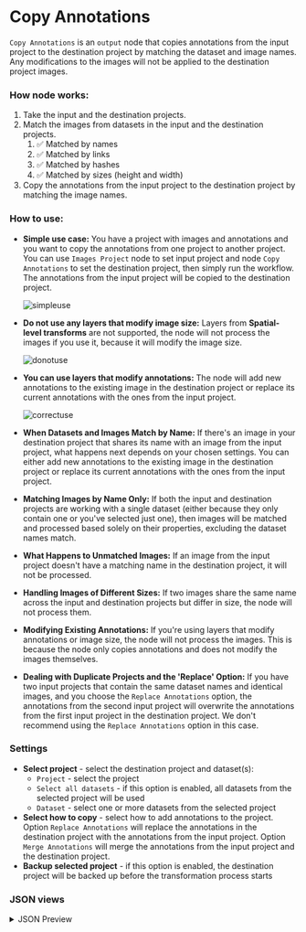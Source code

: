 # Copy Annotations

`Copy Annotations` is an `output` node that copies annotations from the input project to the destination project by matching the dataset and image names. Any modifications to the images will not be applied to the destination project images.

### How node works:

1. Take the input and the destination projects.
2. Match the images from datasets in the input and the destination projects.
   1. :white_check_mark: Matched by names
   2. :white_check_mark: Matched by links
   3. :white_check_mark: Matched by hashes
   4. :white_check_mark: Matched by sizes (height and width)
3. Copy the annotations from the input project to the destination project by matching the image names.

### How to use:

* **Simple use case:** You have a project with images and annotations and you want to copy the annotations from one project to another project. You can use `Images Project` node to set input project and node `Copy Annotations` to set the destination project, then simply run the workflow. The annotations from the input project will be copied to the destination project.

	![simpleuse](https://github.com/supervisely-ecosystem/data-nodes/assets/48913536/10ad7098-3d74-417e-8ee3-06972551926a)

* **Do not use any layers that modify image size:** Layers from **Spatial-level transforms** are not supported, the node will not process the images if you use it, because it will modify the image size.

	![donotuse](https://github.com/supervisely-ecosystem/data-nodes/assets/48913536/90ecdc65-79d8-4ddd-bb73-4e8c2013cf34)


* **You can use layers that modify annotations:** The node will add new annotations to the existing image in the destination project or replace its current annotations with the ones from the input project.

	![correctuse](https://github.com/supervisely-ecosystem/data-nodes/assets/48913536/ac908960-fdaa-41ce-b586-b782a59f336f)

* **When Datasets and Images Match by Name:** If there's an image in your destination project that shares its name with an image from the input project, what happens next depends on your chosen settings. You can either add new annotations to the existing image in the destination project or replace its current annotations with the ones from the input project.

* **Matching Images by Name Only:** If both the input and destination projects are working with a single dataset (either because they only contain one or you've selected just one), then images will be matched and processed based solely on their properties, excluding the dataset names match.

* **What Happens to Unmatched Images:** If an image from the input project doesn't have a matching name in the destination project, it will not be processed.

* **Handling Images of Different Sizes:** If two images share the same name across the input and destination projects but differ in size, the node will not process them.

* **Modifying Existing Annotations:** If you're using layers that modify annotations or image size, the node will not process the images. This is because the node only copies annotations and does not modify the images themselves.

* **Dealing with Duplicate Projects and the 'Replace' Option:** If you have two input projects that contain the same dataset names and identical images, and you choose the `Replace Annotations` option, the annotations from the second input project will overwrite the annotations from the first input project in the destination project. We don't recommend using the `Replace Annotations` option in this case.

### Settings

- **Select project** - select the destination project and dataset(s):
    - `Project` - select the project
    - `Select all datasets` - if this option is enabled, all datasets from the selected project will be used
    - `Dataset` - select one or more datasets from the selected project
- **Select how to copy** - select how to add annotations to the project. Option `Replace Annotations` will replace the annotations in the destination project with the annotations from the input project. Option `Merge Annotations` will merge the annotations from the input project and the destination project.
- **Backup selected project** - if this option is enabled, the destination project will be backed up before the transformation process starts

### JSON views

<details>
  <summary>JSON Preview</summary>
  <pre>
{
	"action": "copy_annotations",
	"src": [
		"$data_1"
	],
	"dst": "34747",
	"settings": {
		"project_id": 34747,
		"dataset_ids": [
			84993
		],
		"add_option": "merge",
		"backup_destination_project": true
	}
}
  </pre>
</details>
